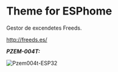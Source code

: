 # Theme for ESPhome

Gestor de excendetes Freeds.

http://freeds.es/

***PZEM-004T:***

![Pzem004t-ESP32](./PZEM-004T/PCB-freeds.png "Adapter ESP32")

